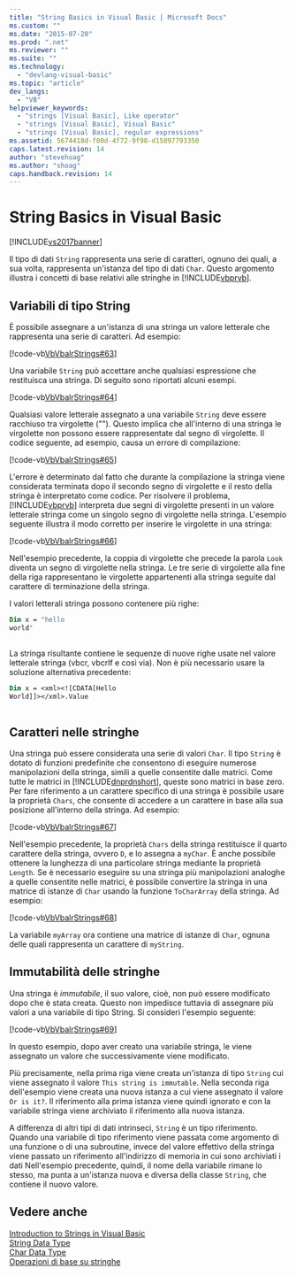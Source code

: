 ```yaml
---
title: "String Basics in Visual Basic | Microsoft Docs"
ms.custom: ""
ms.date: "2015-07-20"
ms.prod: ".net"
ms.reviewer: ""
ms.suite: ""
ms.technology: 
  - "devlang-visual-basic"
ms.topic: "article"
dev_langs: 
  - "VB"
helpviewer_keywords: 
  - "strings [Visual Basic], Like operator"
  - "strings [Visual Basic], Visual Basic"
  - "strings [Visual Basic], regular expressions"
ms.assetid: 5674418d-f00d-4f72-9f98-d15897793350
caps.latest.revision: 14
author: "stevehoag"
ms.author: "shoag"
caps.handback.revision: 14
---
```

# String Basics in Visual Basic
[!INCLUDE[vs2017banner](../../../../visual-basic/developing-apps/includes/vs2017banner.md)]

Il tipo di dati `String` rappresenta una serie di caratteri, ognuno dei quali, a sua volta, rappresenta un'istanza del tipo di dati `Char`.  Questo argomento illustra i concetti di base relativi alle stringhe in [!INCLUDE[vbprvb](../../../../csharp/programming-guide/concepts/linq/includes/vbprvb-md.md)].  
  
## Variabili di tipo String  
 È possibile assegnare a un'istanza di una stringa un valore letterale che rappresenta una serie di caratteri.  Ad esempio:  
  
 [!code-vb[VbVbalrStrings#63](../../../../visual-basic/language-reference/functions/codesnippet/VisualBasic/string-basics_1.vb)]  
  
 Una variabile `String` può accettare anche qualsiasi espressione che restituisca una stringa.  Di seguito sono riportati alcuni esempi.  
  
 [!code-vb[VbVbalrStrings#64](../../../../visual-basic/language-reference/functions/codesnippet/VisualBasic/string-basics_2.vb)]  
  
 Qualsiasi valore letterale assegnato a una variabile `String` deve essere racchiuso tra virgolette \(""\).  Questo implica che all'interno di una stringa le virgolette non possono essere rappresentate dal segno di virgolette.  Il codice seguente, ad esempio, causa un errore di compilazione:  
  
 [!code-vb[VbVbalrStrings#65](../../../../visual-basic/language-reference/functions/codesnippet/VisualBasic/string-basics_3.vb)]  
  
 L'errore è determinato dal fatto che durante la compilazione la stringa viene considerata terminata dopo il secondo segno di virgolette e il resto della stringa è interpretato come codice.  Per risolvere il problema, [!INCLUDE[vbprvb](../../../../csharp/programming-guide/concepts/linq/includes/vbprvb-md.md)] interpreta due segni di virgolette presenti in un valore letterale stringa come un singolo segno di virgolette nella stringa.  L'esempio seguente illustra il modo corretto per inserire le virgolette in una stringa:  
  
 [!code-vb[VbVbalrStrings#66](../../../../visual-basic/language-reference/functions/codesnippet/VisualBasic/string-basics_4.vb)]  
  
 Nell'esempio precedente, la coppia di virgolette che precede la parola `Look` diventa un segno di virgolette nella stringa.  Le tre serie di virgolette alla fine della riga rappresentano le virgolette appartenenti alla stringa seguite dal carattere di terminazione della stringa.  
  
 I valori letterali stringa possono contenere più righe:  
  
```vb  
Dim x = "hello  
world"  
  
```  
  
 La stringa risultante contiene le sequenze di nuove righe usate nel valore letterale stringa \(vbcr, vbcrlf e così via\).  Non è più necessario usare la soluzione alternativa precedente:  
  
```vb  
Dim x = <xml><![CDATA[Hello  
World]]></xml>.Value  
  
```  
  
## Caratteri nelle stringhe  
 Una stringa può essere considerata una serie di valori `Char`. Il tipo `String` è dotato di funzioni predefinite che consentono di eseguire numerose manipolazioni della stringa, simili a quelle consentite dalle matrici.  Come tutte le matrici in [!INCLUDE[dnprdnshort](../../../../csharp/getting-started/includes/dnprdnshort-md.md)], queste sono matrici in base zero.  Per fare riferimento a un carattere specifico di una stringa è possibile usare la proprietà `Chars`, che consente di accedere a un carattere in base alla sua posizione all'interno della stringa.  Ad esempio:  
  
 [!code-vb[VbVbalrStrings#67](../../../../visual-basic/language-reference/functions/codesnippet/VisualBasic/string-basics_5.vb)]  
  
 Nell'esempio precedente, la proprietà `Chars` della stringa restituisce il quarto carattere della stringa, ovvero `D`, e lo assegna a `myChar`.  È anche possibile ottenere la lunghezza di una particolare stringa mediante la proprietà `Length`.  Se è necessario eseguire su una stringa più manipolazioni analoghe a quelle consentite nelle matrici, è possibile convertire la stringa in una matrice di istanze di `Char` usando la funzione `ToCharArray` della stringa.  Ad esempio:  
  
 [!code-vb[VbVbalrStrings#68](../../../../visual-basic/language-reference/functions/codesnippet/VisualBasic/string-basics_6.vb)]  
  
 La variabile `myArray` ora contiene una matrice di istanze di `Char`, ognuna delle quali rappresenta un carattere di `myString`.  
  
## Immutabilità delle stringhe  
 Una stringa è *immutabile*, il suo valore, cioè, non può essere modificato dopo che è stata creata.  Questo non impedisce tuttavia di assegnare più valori a una variabile di tipo String.  Si consideri l'esempio seguente:  
  
 [!code-vb[VbVbalrStrings#69](../../../../visual-basic/language-reference/functions/codesnippet/VisualBasic/string-basics_7.vb)]  
  
 In questo esempio, dopo aver creato una variabile stringa, le viene assegnato un valore che successivamente viene modificato.  
  
 Più precisamente, nella prima riga viene creata un'istanza di tipo `String` cui viene assegnato il valore `This string is immutable`.  Nella seconda riga dell'esempio viene creata una nuova istanza a cui viene assegnato il valore `Or is it?`. Il riferimento alla prima istanza viene quindi ignorato e con la variabile stringa viene archiviato il riferimento alla nuova istanza.  
  
 A differenza di altri tipi di dati intrinseci, `String` è un tipo riferimento.  Quando una variabile di tipo riferimento viene passata come argomento di una funzione o di una subroutine, invece del valore effettivo della stringa viene passato un riferimento all'indirizzo di memoria in cui sono archiviati i dati  Nell'esempio precedente, quindi, il nome della variabile rimane lo stesso, ma punta a un'istanza nuova e diversa della classe `String`, che contiene il nuovo valore.  
  
## Vedere anche  
 [Introduction to Strings in Visual Basic](../../../../visual-basic/programming-guide/language-features/strings/introduction-to-strings.md)   
 [String Data Type](../../../../visual-basic/language-reference/data-types/string-data-type.md)   
 [Char Data Type](../../../../visual-basic/language-reference/data-types/char-data-type.md)   
 [Operazioni di base su stringhe](../Topic/Basic%20String%20Operations%20in%20the%20.NET%20Framework.md)